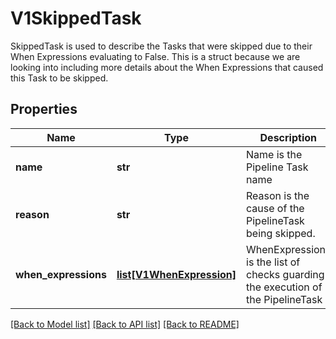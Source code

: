 # V1SkippedTask

SkippedTask is used to describe the Tasks that were skipped due to their When Expressions evaluating to False. This is a struct because we are looking into including more details about the When Expressions that caused this Task to be skipped.
## Properties
Name | Type | Description | Notes
------------ | ------------- | ------------- | -------------
**name** | **str** | Name is the Pipeline Task name | [default to '']
**reason** | **str** | Reason is the cause of the PipelineTask being skipped. | [default to '']
**when_expressions** | [**list[V1WhenExpression]**](V1WhenExpression.md) | WhenExpressions is the list of checks guarding the execution of the PipelineTask | [optional] 

[[Back to Model list]](../README.md#documentation-for-models) [[Back to API list]](../README.md#documentation-for-api-endpoints) [[Back to README]](../README.md)


